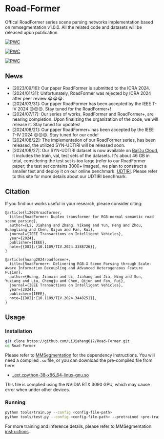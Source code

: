 # Road-Former
Offical RoadFormer series scene parsing networks implementation based on mmsegmentation v1.0.0. All the related code and datasets will be released upon publication.

[![PWC](https://img.shields.io/endpoint.svg?url=https://paperswithcode.com/badge/roadformer-delivering-rgb-x-scene-parsing/thermal-image-segmentation-on-mfn-dataset)](https://paperswithcode.com/sota/thermal-image-segmentation-on-mfn-dataset?p=roadformer-delivering-rgb-x-scene-parsing)  

[![PWC](https://img.shields.io/endpoint.svg?url=https://paperswithcode.com/badge/roadformer-delivering-rgb-x-scene-parsing/semantic-segmentation-on-fmb-dataset)](https://paperswithcode.com/sota/semantic-segmentation-on-fmb-dataset?p=roadformer-delivering-rgb-x-scene-parsing)  

[![PWC](https://img.shields.io/endpoint.svg?url=https://paperswithcode.com/badge/roadformer-delivering-rgb-x-scene-parsing/semantic-segmentation-on-zju-rgb-p)](https://paperswithcode.com/sota/semantic-segmentation-on-zju-rgb-p?p=roadformer-delivering-rgb-x-scene-parsing)  

## News
- [2023/09/16]: Our paper RoadFormer is submitted to the ICRA 2024.
- [2024/01/31]: Unfortunately, RoadFormer was rejected by ICRA 2024 after peer review 😭😭😭.
- [2024/03/31]: Our paper RoadFormer has been accepted by the IEEE T-IV 2024 😊😊😊. Stay tuned for the RoadFormer+!
- [2024/07/17]: Our series of works, RoadFormer and RoadFormer+, are nearing completion. Upon finalizing the organization of the code, we will release it. Stay tuned for updates!
- [2024/08/21]: Our paper RoadFormer+ has been accepted by the IEEE T-IV 2024 😊😊😊. Stay tuned for our code!
- [2024/08/22]: The implementation of our RoadFormer series, has been released, the utilized SYN-UDTIRI will be released soon.
- [2024/08/27]: Our SYN-UDTIRI dataset is now available on [BaiDu Cloud](https://pan.baidu.com/s/1oVlf13QvmhYviiRx1kfODw?pwd=sx8j), it includes the train, val, test sets of the datasets. It's about 46 GB in total, considering the test set is too large (refer to our RoadFormer paper; the test set contains 3000+ images), we plan to construct a smaller test and deploy it on our online benchmark: [UDTIRI](http://43.142.249.46:28083/login?redirect=%2FnewCoco%2F). Please refer to this site for more details about our UDTIRI benchmark.

## Citation
If you find our works useful in your research, please consider citing:
```
@article{li2024roadformer,
  title={RoadFormer: Duplex transformer for RGB-normal semantic road scene parsing},
  author={Li, Jiahang and Zhang, Yikang and Yun, Peng and Zhou, Guangliang and Chen, Qijun and Fan, Rui},
  journal={IEEE Transactions on Intelligent Vehicles},
  year={2024},
  publisher={IEEE},
  note={{DOI}:{10.1109/TIV.2024.3388726}},
}

@article{huang2024roadformer+,
  title={RoadFormer+: Delivering RGB-X Scene Parsing through Scale-Aware Information Decoupling and Advanced Heterogeneous Feature Fusion},
  author={Huang, Jianxin and Li, Jiahang and Jia, Ning and Sun, Yuxiang and Liu, Chengju and Chen, Qijun and Fan, Rui},
  journal={IEEE Transactions on Intelligent Vehicles},
  year={2024},
  publisher={IEEE},
  note={{DOI}:{10.1109/TIV.2024.3448251}},
}
```
## Usage 

### Installation

```bash
git clone https://github.com/LiJiahang617/Road-Former.git
cd Road-Former
```
Please refer to [MMSegmentation](https://github.com/open-mmlab/mmsegmentation/blob/main/docs/en/get_started.md#installation) for the dependency instructions.
You will need a compiled ``.so`` file, or you can download the pre-compiled file from here:
- [_ext.cpython-38-x86_64-linux-gnu.so](https://pan.baidu.com/s/1yg52J4umKiPLVVDeFwLfBA?pwd=apei)

This file is complied using the NVIDIA RTX 3090 GPU, which may cause error when under other devices.
### Running

```bash
python tools/train.py --config <config-file-path>
python tools/test.py --config <config-file-path> --pretrained <pre-trained-pth-path>
```
For more training and inference details, please refer to MMSegmentation [instructions](https://github.com/open-mmlab/mmsegmentation/blob/main/docs/en/user_guides/4_train_test.md).

